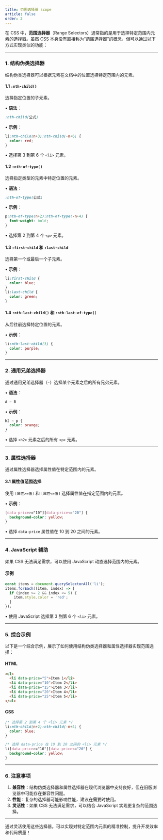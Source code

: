 ```yaml
---
title: 范围选择器 scope
article: false
order: 2
---
```


在 CSS 中，**范围选择器**（Range Selectors）通常指的是用于选择特定范围内元素的选择器。虽然 CSS 本身没有直接称为“范围选择器”的概念，但可以通过以下方式实现类似的功能：

---

### **1. 结构伪类选择器**
结构伪类选择器可以根据元素在文档中的位置选择特定范围内的元素。

#### **1.1 `:nth-child()`**
选择指定位置的子元素。

• **语法**：
  ```css
  :nth-child(公式)
  ```
• **示例**：
  ```css
  li:nth-child(n+3):nth-child(-n+6) {
    color: red;
  }
  ```
  • 选择第 3 到第 6 个 `<li>` 元素。

#### **1.2 `:nth-of-type()`**
选择指定类型的元素中特定位置的元素。

• **语法**：
  ```css
  :nth-of-type(公式)
  ```
• **示例**：
  ```css
  p:nth-of-type(n+2):nth-of-type(-n+4) {
    font-weight: bold;
  }
  ```
  • 选择第 2 到第 4 个 `<p>` 元素。

#### **1.3 `:first-child` 和 `:last-child`**
选择第一个或最后一个子元素。

• **示例**：
  ```css
  li:first-child {
    color: blue;
  }
  li:last-child {
    color: green;
  }
  ```

#### **1.4 `:nth-last-child()` 和 `:nth-last-of-type()`**
从后往前选择特定位置的元素。

• **示例**：
  ```css
  li:nth-last-child(3) {
    color: purple;
  }
  ```

---

### **2. 通用兄弟选择器**
通过通用兄弟选择器（`~`）选择某个元素之后的所有兄弟元素。

• **语法**：
  ```css
  A ~ B
  ```
• **示例**：
  ```css
  h2 ~ p {
    color: orange;
  }
  ```
  • 选择 `<h2>` 元素之后的所有 `<p>` 元素。

---

### **3. 属性选择器**
通过属性选择器选择属性值在特定范围内的元素。

#### **3.1 属性值范围选择**
使用 `[属性>=值]` 和 `[属性<=值]` 选择属性值在指定范围内的元素。

• **示例**：
  ```css
  [data-price>="10"][data-price<="20"] {
    background-color: yellow;
  }
  ```
  • 选择 `data-price` 属性值在 10 到 20 之间的元素。

---

### **4. JavaScript 辅助**
如果 CSS 无法满足需求，可以使用 JavaScript 动态选择范围内的元素。

#### **示例**
```javascript
const items = document.querySelectorAll('li');
items.forEach((item, index) => {
  if (index >= 2 && index <= 5) {
    item.style.color = 'red';
  }
});
```
• 使用 JavaScript 选择第 3 到第 6 个 `<li>` 元素。

---

### **5. 综合示例**
以下是一个综合示例，展示了如何使用结构伪类选择器和属性选择器实现范围选择：

#### **HTML**
```html
<ul>
  <li data-price="5">Item 1</li>
  <li data-price="10">Item 2</li>
  <li data-price="15">Item 3</li>
  <li data-price="20">Item 4</li>
  <li data-price="25">Item 5</li>
</ul>
```

#### **CSS**
```css
/* 选择第 2 到第 4 个 <li> 元素 */
li:nth-child(n+2):nth-child(-n+4) {
  color: blue;
}

/* 选择 data-price 在 10 到 20 之间的 <li> 元素 */
li[data-price>="10"][data-price<="20"] {
  background-color: yellow;
}
```

---

### **6. 注意事项**
1. **兼容性**：结构伪类选择器和属性选择器在现代浏览器中支持良好，但在旧版浏览器中可能存在兼容性问题。
2. **性能**：复杂的选择器可能影响性能，建议在需要时使用。
3. **灵活性**：如果 CSS 无法满足需求，可以结合 JavaScript 实现更复杂的范围选择。

---

通过灵活使用这些选择器，可以实现对特定范围内元素的精准控制，提升开发效率和代码质量！
